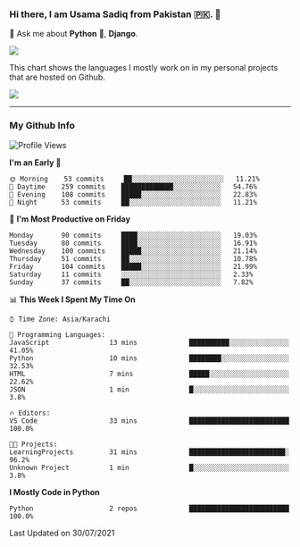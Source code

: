 ### Hi there, I am Usama Sadiq from Pakistan 🇵🇰. 👋

💬 Ask me about **Python** 🐍, **Django**. <!-- , Testing, Docker, Jenkins Automation, -->

<!--  
🗣 I love to talk about
  - Automating day-to-day stuff using Python
  - **Urdu Literature** 📚, **Anime** 💻, **Manga** 📜, **Light Novels** 📜, **Comics** 📱.  
-->

<img align="center" src="https://github-readme-stats.vercel.app/api?username=UsamaSadiq&custom_title=My Stats&show_icons=true&theme=dark&count_private=true&include_all_commits=true" />

This chart shows the languages I mostly work on in my personal projects that are hosted on Github.

<img align="center" src="https://github-readme-stats.vercel.app/api/top-langs/?username=UsamaSadiq&langs_count=10&layout=compact" />

--- 
### My Github Info
<!--START_SECTION:waka-->
![Profile Views](http://img.shields.io/badge/Profile%20Views-1-blue)

**I'm an Early 🐤** 

```text
🌞 Morning    53 commits     ██░░░░░░░░░░░░░░░░░░░░░░░   11.21% 
🌆 Daytime    259 commits    █████████████░░░░░░░░░░░░   54.76% 
🌃 Evening    108 commits    █████░░░░░░░░░░░░░░░░░░░░   22.83% 
🌙 Night      53 commits     ██░░░░░░░░░░░░░░░░░░░░░░░   11.21%

```
📅 **I'm Most Productive on Friday** 

```text
Monday       90 commits     ████░░░░░░░░░░░░░░░░░░░░░   19.03% 
Tuesday      80 commits     ████░░░░░░░░░░░░░░░░░░░░░   16.91% 
Wednesday    100 commits    █████░░░░░░░░░░░░░░░░░░░░   21.14% 
Thursday     51 commits     ██░░░░░░░░░░░░░░░░░░░░░░░   10.78% 
Friday       104 commits    █████░░░░░░░░░░░░░░░░░░░░   21.99% 
Saturday     11 commits     ░░░░░░░░░░░░░░░░░░░░░░░░░   2.33% 
Sunday       37 commits     ██░░░░░░░░░░░░░░░░░░░░░░░   7.82%

```


📊 **This Week I Spent My Time On** 

```text
⌚︎ Time Zone: Asia/Karachi

💬 Programming Languages: 
JavaScript               13 mins             ██████████░░░░░░░░░░░░░░░   41.05% 
Python                   10 mins             ████████░░░░░░░░░░░░░░░░░   32.53% 
HTML                     7 mins              █████░░░░░░░░░░░░░░░░░░░░   22.62% 
JSON                     1 min               █░░░░░░░░░░░░░░░░░░░░░░░░   3.8%

🔥 Editors: 
VS Code                  33 mins             █████████████████████████   100.0%

🐱‍💻 Projects: 
LearningProjects         31 mins             ████████████████████████░   96.2% 
Unknown Project          1 min               █░░░░░░░░░░░░░░░░░░░░░░░░   3.8%

```

**I Mostly Code in Python** 

```text
Python                   2 repos             █████████████████████████   100.0%

```



 Last Updated on 30/07/2021
<!--END_SECTION:waka-->
<!--
**UsamaSadiq/UsamaSadiq** is a ✨ _special_ ✨ repository because its `README.md` (this file) appears on your GitHub profile.

Here are some ideas to get you started:

- 🔭 I’m currently working on ...
- 🌱 I’m currently learning ...
- 👯 I’m looking to collaborate on ...
- 🤔 I’m looking for help with ...
- 📫 How to reach me: ...
- 😄 Pronouns: ...
- ⚡ Fun fact: ...
-->
